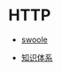 HTTP
===

- [swoole](https://www.swoole.com/)

- [知识体系](https://www.cnblogs.com/onepixel/p/7021506.html#4099354)